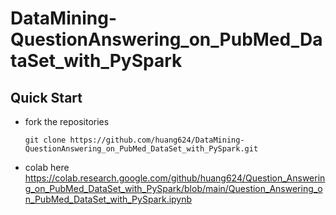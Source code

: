# DataMining-QuestionAnswering_on_PubMed_DataSet_with_PySpark


## Quick Start
+ fork the repositories

  ```
  git clone https://github.com/huang624/DataMining-QuestionAnswering_on_PubMed_DataSet_with_PySpark.git
  ```
  
+ colab here
  <https://colab.research.google.com/github/huang624/Question_Answering_on_PubMed_DataSet_with_PySpark/blob/main/Question_Answering_on_PubMed_DataSet_with_PySpark.ipynb>  
